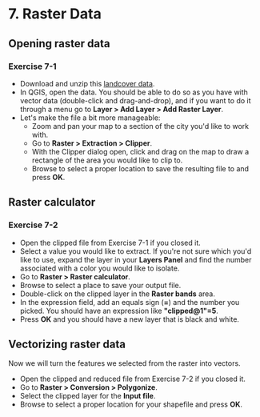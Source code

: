 # 7. Raster Data

## Opening raster data

### Exercise 7-1

* Download and unzip this [landcover data](https://data.cityofnewyork.us/Environment/Landcover-Raster-Data-2010-/9auy-76zt).
* In QGIS, open the data. You should be able to do so as you have with vector data (double-click and drag-and-drop), and if you want to do it through a menu go to **Layer > Add Layer > Add Raster Layer**.
* Let's make the file a bit more manageable:
  * Zoom and pan your map to a section of the city you'd like to work with.
  * Go to **Raster > Extraction > Clipper**.
  * With the Clipper dialog open, click and drag on the map to draw a rectangle of the area you would like to clip to.
  * Browse to select a proper location to save the resulting file to and press **OK**.

## Raster calculator

### Exercise 7-2

* Open the clipped file from Exercise 7-1 if you closed it.
* Select a value you would like to extract. If you're not sure which you'd like to use, expand the layer in your **Layers Panel** and find the number associated with a color you would like to isolate.
* Go to **Raster > Raster calculator**.
* Browse to select a place to save your output file.
* Double-click on the clipped layer in the **Raster bands** area.
* In the expression field, add an equals sign (**=**) and the number you picked. You should have an expression like **"clipped@1"=5**.
* Press **OK** and you should have a new layer that is black and white.

## Vectorizing raster data

Now we will turn the features we selected from the raster into vectors.

* Open the clipped and reduced file from Exercise 7-2 if you closed it.
* Go to **Raster > Conversion > Polygonize**.
* Select the clipped layer for the **Input file**.
* Browse to select a proper location for your shapefile and press **OK**.

<div style="page-break-after: always;"></div>

